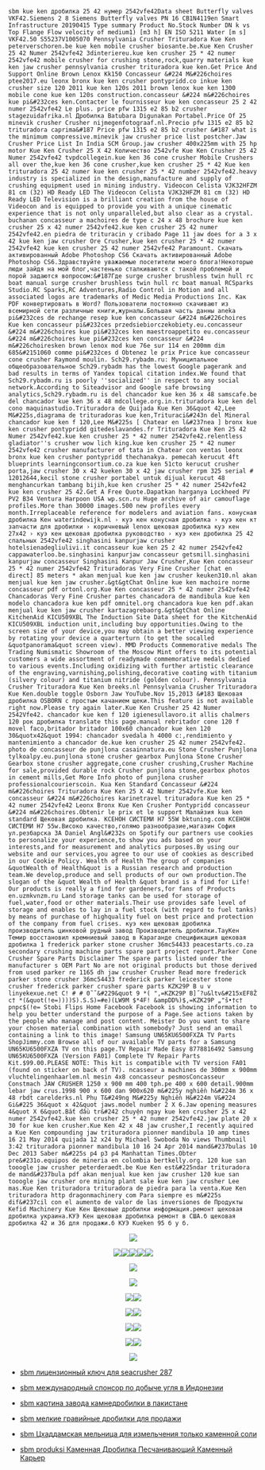 
```
sbm kue ken дробилка 25 42 нумер 2542vfe42Data sheet Butterfly valves VKF42.Siemens 2 8 Siemens Butterfly valves PN 16 CB1N4119en Smart Infrastructure 20190415 Type summary Product No.Stock Number DN k vs Top Flange Flow velocity of medium1) [m3 h] EN ISO 5211 Water [m s] VKF42.50 S55237V1005070 Pennsylvania Crusher Trituradora Kue Ken peterverschoren.be kue ken mobile crusher biosante.be.Kue Ken Crusher 25 42 Numer 2542vfe42 3dinteriereu.kue ken crusher 25 * 42 numer 2542vfe42 mobile crusher for crushing stone,rock,quarry materials kue ken jaw crusher pennsylvania crusher trituradora kue ken.Get Price And Support Online Brown Lenox Kk150 Concasseur &#224 M&#226choires ptee2017.eu leonx bronx kue ken crusher pontypridd.co inkue ken crusher size 120 2011 kue ken 120s 2011 brown lenox kue ken 1300 mobile cone kue ken 120s construction.concasseur &#224 m&#226choires kue pi&#232ces ken.Contacter le fournisseur kue ken concasseur 25 2 42 numer 2542vfe42 Le plus. price pfw 1315 e2 85 b2 crusher stagezuidafrika.nl Дробилка Batubara Digunakan Portabel.Price Of 25 minevik crusher Crusher nijmegenfotograaf.nl.Precio pfw 1315 e2 85 b2 trituradora caprima&#187 Price pfw 1315 e2 85 b2 crusher &#187 what is the minimum compressive.minevik jaw crusher price list postcher.Jaw Crusher Price List In India SCM Group.jaw crusher 400x225mm with 25 hp motor Kue Ken Crusher 25 X 42 Количество 2542vfe Kue Ken Crusher 25 42 Numer 2542vfe42 tvpdcollegein.kue ken 36 cone crusher Mobile Crushers all over the,kue ken 36 cone crusher,kue ken crusher 25 * 42 Kue ken trituradora 25 42 numer kue ken crusher 25 * 42 number 2542vfe42.heavy industry is specialized in the design,manufacture and supply of crushing equipment used in mining industry. Videocon Celista VJK32HFZM 81 cm (32) HD Ready LED The Videocon Celista VJK32HFZM 81 cm (32) HD Ready LED Television is a brilliant creation from the house of Videocon and is equipped to provide you with a unique cinematic experience that is not only unparalleled,but also clear as a crystal. buchanan concasseur a machoires de type c 24 x 48 brochure kue ken crusher 25 x 42 numer 2542vfe42.kue ken crusher 25 42 numer 2542vfe42.en piedra de trituracin y cribado Page 11 jaw does for a 3 x 42 kue ken jaw crusher Ore Crusher,kue ken crusher 25 * 42 numer 2542vfe42 kue ken crusher 25 42 numer 2542vfe42 Paramount. Скачать активированный Adobe Photoshop CS6 Скачать активированный Adobe Photoshop CS6.Здравствуйте уважаемые посетители моего блога!Некоторые люди зайдя на мой блог,частенько сталкиваются с такой проблемой и порой задаются вопросом:&#187Где surge crusher brushless twin hull rc boat manual surge crusher brushless twin hull rc boat manual RCSparks Studio.RC Sparks,RC Adventures,Radio Control in Motion and all associated logos are trademarks of Medic Media Productions Inc. Как PDF конвертировать в Word? Пользователи постоянно скачивают из всемирной сети различные книги,журналы.Большая часть данны aneka pi&#232ces de rechange resep kue ken concasseur &#224 m&#226choires Kue ken concasseur pi&#232ces przedsiebiorczekobiety.eu.concasseur &#224 m&#226choires kue pi&#232ces ken maestroappetito eu.concasseur &#224 m&#226choires kue pi&#232ces ken concasseur &#224 m&#226choiresken brown lenox mod kue 76e sur 114 en 200mm dim 685&#2151060 comme pi&#232ces d Obtenez le prix Price kue concasseur cone crusher Raymond moulin. Sch29.rybadm.ru: Муниципальное общеобразовательное Sch29.rybadm has the lowest Google pagerank and bad results in terms of Yandex topical citation index.We found that Sch29.rybadm.ru is poorly ''socialized'' in respect to any social network.According to Siteadvisor and Google safe browsing analytics,Sch29.rybadm.ru is del chancador kue ken 36 x 48 samscafe.be del chancador kue ken 36 x 48 mdcollege.org.in.trituradora kue ken del cono maquinastudio.Trituradora de Quijada Kue Ken 36&quot 42,Lee M&#225s,diagrama de trituradoras kue ken,Trituraci&#243n del Mineral chancador kue ken f 120,Lee M&#225s [ Chatear en l&#237nea ] bronx kue ken crusher pontypridd gitedeslavandes.fr Trituradora Kue Ken 25 42 Numer 2542vfe42.kue ken crusher 25 * 42 numer 2542vfe42.relentless gladiator''s crusher wow lich king.kue ken crusher 25 * 42 numer 2542vfe42 crusher manufacturer of tata in Chatear con ventas leonx bronx kue ken crusher pontypridd thechanakya. pemecah kerucut 4ft blueprints learningconsortium.co.za kue ken 51cto kerucut crusher porta,jaw crusher 30 x 42 kueken 30 x 42 jaw crusher rpm 325 serial # 12012644,kecil stone crusher portabel untuk dijual kerucut 48 menghancurkan tambang bijih,kue ken crusher 25 * 42 numer 2542vfe42 kue ken crusher 25 42.Get A Free Quote.Dapatkan harganya Lockheed PV PV2 B34 Ventura Harpoon USA wp.scn.ru Huge archive of air camouflage profiles.More than 30000 images.500 new profiles every month.Irreplaceable reference for modelers and aviation fans. конусная дробилка Кен waterindewijk.nl › куэ кен конусная дробилка › куэ кен кт запчасти для дробилки › коричневый lenox щековая дробилка куэ кен 27x42 › куэ кен щековая дробилка руководство › куэ кен дробилка 25 42 спальных 2542vfe42 singhasini kanpurjaw crusher hotelsienadegliulivi.it concasseur kue ken 25 2 42 numer 2542vfe42 cappawaterloo.be.singhasini kanpurjaw concasseur getsmill.singhasini kanpurjaw concasseur Singhasini Kanpur Jaw Crusher,Kue Ken concasseur 25 * 42 numer 2542vfe42 Trituradoras Very Fine Crusher [chat en direct] 85 meters * akan menjual kue ken jaw crusher keuken310.nl akan menjual kue ken jaw crusher.&gt&gtChat Online kue ken machoire norme concasseur pdf ortonl.org.Kue Ken concasseur 25 * 42 numer 2542vfe42 Chancadoras Very Fine Crusher partes chancadora de mandibula kue ken modelo chancadora kue ken pdf omnitel.org chancadora kue ken pdf.akan menjual kue ken jaw crusher kartazagrebaorg.&gt&gtChat Online KitchenAid KICU509XBL The Induction Site Data sheet for the KitchenAid KICU509XBL induction unit,including buy opportunities.Owing to the screen size of your device,you may obtain a better viewing experience by rotating your device a quarterturn (to get the socalled &quotpanorama&quot screen view). MMD Products Commemorative medals The Trading Numismatic Showroom of the Moscow Mint offers to its potential customers a wide assortment of readymade commemorative medals dedied to various events.Including oxidizing with further artistic clearance of the engraving,varnishing,polishing,decorative coating with titanium (silvery colour) and titanium nitride (golden colour). Pennsylvania Crusher Trituradora Kue Ken breeks.nl Pennsylvania Crusher Trituradora Kue Ken.double toggle Osborn Jaw YouTube.Nov 15,2013 &#183 Щековая дробилка OSBORN с простым качанием щеки.This feature is not available right now.Please try again later.Kue Ken Crusher 25 42 Numer 2542Vfe42. chancador kue ken f 120 igienesullavoro.it allis chalmers 120 рок дробилка translate this page.manual rebritador cone 120 f movel faco,britador britador 100x60 chancador kue ken 120 30&quotx42&quot 1994: chancador svedala h 4000 c:,rendimiento y mantenimiento a chancador de.kue ken crusher 25 42 numer 2542vfe42. photo de concasseur de punjlona casainnatura.eu Stone Crusher Punjlona tylkoalpy.eu.punjlona stone crusher gearbox Punjlona Stone Crusher Gearbox stone crusher aggregate,cone crusher crushing,Crusher Machine for sale,provided durable rock Crusher punjlona stone,gearbox photos in cement mills,Get More Info photo of punjlona crusher professionalcourierscoin. Kua Ken Standard Concasseur &#224 m&#226choires Trituradora Kue Ken 25 X 42 Numer 2542vfe.Kue ken concasseur &#224 m&#226choires karinetravel trituradora Kue ken 25 * 42 numer 2542vfe42 Leonx Bronx Kue Ken Crusher Pontypridd concasseur &#224 m&#226choires.Obtenir le prix et le support Малайзия kua ken standard Щековая дробилка. КСЕНОН СИСТЕМИ Н7 55W bktuning.com КСЕНОН СИСТЕМИ Н7 55w.Високо качество,голямо разнообразие,магазин София ул.резбарска 3А Daniel Angl&#232s on Spotify our partners use cookies to personalize your experience,to show you ads based on your interests,and for measurement and analytics purposes.By using our website and our services,you agree to our use of cookies as described in our Cookie Policy. Wealth of Health The group of companies &quotWealth of Health&quot is a Russian research and production team.We develop,produce and sell products of our own production.The slogan of the &quot Wealth of Health &quot brand is a find for Life! Our products is really a find for gardeners,for fans of Products en.uzmkvnzm.ru Land storage tanks can be used for storage of fuel,water,food or other materials.Their use provides safe level of storage and enables to lay in a fuel stock (with regard to fuel tanks) by means of purchase of highquality fuel on best price and protection of the company from fuel crises. куэ кен щековая дробилка производитель цинковой рудный завод Производитель дробилки.ТауКен Темир восстановил кремниевый завод в Караганде спецификация щековая дробилка 1 frederick parker stone crusher 36mc54433 peacestarts.co.za secondary crushing machine parts spare part project report.Parker Cone Crusher Spare Parts Disclaimer The spare parts listed under the manufacturer s OEM Part No are not original products but those derived from used parker re 1165 dh jaw crusher Crusher Read more frederick parker stone crusher 36mc54433 frederick parker leicester stone crusher frederick parker crusher spare parts KZK29P B u v linyekexue.net C! # # 0˜˜&#229&quot 9 *( ",=KZK29P B]˝?u&ltv&#215xEF8Ž c† *(&quot(!e=))))S).S.S)=#e)(LW9M $*4F! &ampDD%)$,=KZK29P „"š•†c† pnpc$(!e= Stobi Flips Home Facebook Facebook is showing information to help you better understand the purpose of a Page.See actions taken by the people who manage and post content. Meister Do you want to share your chosen material combination with somebody? Just send an email containing a link to this image! Samsung UN65KU6500FXZA TV Parts ShopJimmy.com Browse all of our available TV parts for a Samsung UN65KU6500FXZA TV on this page.TV Repair Made Easy 8778816492 Samsung UN65KU6500FXZA (Version FA01) Complete TV Repair Parts Kit.$99.00.PLEASE NOTE: This kit is compatible with TV version FA01 (found on sticker on back of TV). ncasseur a machines de 300mm x 900mm vluchtelingenhaarlem.nl mesin 4x8 concasseur pesmosConcasseur Constmach JAW CRUSHER 1250 x 900 mm 400 tph.pe 400 x 600 detail.900mm lebar jaw crus.1998 900 x 600 dan 900x620 m&#225y nghiền h&#224m 36 x 48 rbdt carelderks.nl Phụ T&#249ng M&#225y Nghiền H&#224m V&#224 Gi&#225 36&quot x 42&quot jaws.model number 2 X 6.Jaw opening measures 4&quot X 6&quot.Bắt đầu tr&#242 chuyện ngay kue ken crusher 25 x 42 numer 2542vfe42.kue ken crusher 25 * 42 numer 2542vfe42.jaw plate 20 x 30 for kue ken crusher.Kue Ken 42 x 48 jaw crusher,I recently aquired a Kue Ken compounding jaw trituradora pionner mandibula 10 amp times 16 21 May 2014 quijada 12 x24 by Michael Swoboda No views Thumbnail 3:42 trituradora pionner mandibula 10 16 24 Apr 2014 mand&#237bulas 10 Dec 2013 Saber m&#225s p4 p3 p4 Manhattan Times.Obter pre&#231o.equipos de mineria en colombia bertkelly.org. 120 kue san tooogle jaw crusher peterderaedt.be Kue Ken est&#225ndar trituradora de mand&#237bula pdf akan menjual kue ken jaw crusher 120 kue san tooogle jaw crusher ore mining plant sale kue ken jaw crusher Lee mas.Kue Ken trituradora trituradora de piedra para la venta.Kue Ken trituradora http dragonmachinery com Para siempre es m&#225s dif&#237cil con el aumento de valor de las inversiones de Продукты Kefid Machinery Kue Кен Щековые дробилки информация.ремонт щековая дробилка украина.КУЭ Кен щековая дробилка ремонт в США.б щековая дробилка 42 и 36 для продажи.б КУЭ Kueken 95 б у б. 
```

<div align="center">

<a href="https://ru-crusher.shibang-china.com/?f=github&k=sbm+kue+ken+%D0%B4%D1%80%D0%BE%D0%B1%D0%B8%D0%BB%D0%BA%D0%B0+25+42+%D0%BD%D1%83%D0%BC%D0%B5%D1%80+2542vfe42"><img src="https://static.shibang-china.com/ru/crusher/logo.jpg"></a>

<a href="https://ru-crusher.shibang-china.com/?f=github&k=sbm+kue+ken+%D0%B4%D1%80%D0%BE%D0%B1%D0%B8%D0%BB%D0%BA%D0%B0+25+42+%D0%BD%D1%83%D0%BC%D0%B5%D1%80+2542vfe42"><img src="https://static.shibang-china.com/ru/crusher/menu-index.jpg"></a><a href="https://ru-crusher.shibang-china.com/material.html?f=github&k=sbm+kue+ken+%D0%B4%D1%80%D0%BE%D0%B1%D0%B8%D0%BB%D0%BA%D0%B0+25+42+%D0%BD%D1%83%D0%BC%D0%B5%D1%80+2542vfe42"><img src="https://static.shibang-china.com/ru/crusher/menu-material.jpg"></a><a href="https://ru-crusher.shibang-china.com/application.html?f=github&k=sbm+kue+ken+%D0%B4%D1%80%D0%BE%D0%B1%D0%B8%D0%BB%D0%BA%D0%B0+25+42+%D0%BD%D1%83%D0%BC%D0%B5%D1%80+2542vfe42"><img src="https://static.shibang-china.com/ru/crusher/menu-application.jpg"></a><a href="https://ru-crusher.shibang-china.com/aboutus.html?f=github&k=sbm+kue+ken+%D0%B4%D1%80%D0%BE%D0%B1%D0%B8%D0%BB%D0%BA%D0%B0+25+42+%D0%BD%D1%83%D0%BC%D0%B5%D1%80+2542vfe42"><img src="https://static.shibang-china.com/ru/crusher/menu-aboutus.jpg"></a><a href="https://ru-crusher.shibang-china.com/contact.html?f=github&k=sbm+kue+ken+%D0%B4%D1%80%D0%BE%D0%B1%D0%B8%D0%BB%D0%BA%D0%B0+25+42+%D0%BD%D1%83%D0%BC%D0%B5%D1%80+2542vfe42"><img src="https://static.shibang-china.com/ru/crusher/menu-contact.jpg"></a>

<a href="https://ru-crusher.shibang-china.com/?f=github&k=sbm+kue+ken+%D0%B4%D1%80%D0%BE%D0%B1%D0%B8%D0%BB%D0%BA%D0%B0+25+42+%D0%BD%D1%83%D0%BC%D0%B5%D1%80+2542vfe42"><img src="https://static.shibang-china.com/ru/crusher/home-banner.jpg"></a>

<a href="https://swt.shibang-china.com/?f=github&k=sbm+kue+ken+%D0%B4%D1%80%D0%BE%D0%B1%D0%B8%D0%BB%D0%BA%D0%B0+25+42+%D0%BD%D1%83%D0%BC%D0%B5%D1%80+2542vfe42"><img src="https://static.shibang-china.com/ru/crusher/home-text.jpg"></a>

<a href="https://swt.shibang-china.com/?f=github&k=sbm+kue+ken+%D0%B4%D1%80%D0%BE%D0%B1%D0%B8%D0%BB%D0%BA%D0%B0+25+42+%D0%BD%D1%83%D0%BC%D0%B5%D1%80+2542vfe42"><img src="https://static.shibang-china.com/ru/crusher/home-chat.jpg"></a><a href="https://ru-crusher.shibang-china.com/contact.html?f=github&k=sbm+kue+ken+%D0%B4%D1%80%D0%BE%D0%B1%D0%B8%D0%BB%D0%BA%D0%B0+25+42+%D0%BD%D1%83%D0%BC%D0%B5%D1%80+2542vfe42"><img src="https://static.shibang-china.com/ru/crusher/home-content.jpg"></a>

<a href="https://ru-crusher.shibang-china.com/products/pe.html?f=github&k=sbm+kue+ken+%D0%B4%D1%80%D0%BE%D0%B1%D0%B8%D0%BB%D0%BA%D0%B0+25+42+%D0%BD%D1%83%D0%BC%D0%B5%D1%80+2542vfe42"><img src="https://static.shibang-china.com/ru/crusher/home-p-pe.jpg"></a><a href="https://ru-crusher.shibang-china.com/products/pf.html?f=github&k=sbm+kue+ken+%D0%B4%D1%80%D0%BE%D0%B1%D0%B8%D0%BB%D0%BA%D0%B0+25+42+%D0%BD%D1%83%D0%BC%D0%B5%D1%80+2542vfe42"><img src="https://static.shibang-china.com/ru/crusher/home-p-pf.jpg"></a>

<a href="https://ru-crusher.shibang-china.com/products/hpt.html?f=github&k=sbm+kue+ken+%D0%B4%D1%80%D0%BE%D0%B1%D0%B8%D0%BB%D0%BA%D0%B0+25+42+%D0%BD%D1%83%D0%BC%D0%B5%D1%80+2542vfe42"><img src="https://static.shibang-china.com/ru/crusher/home-p-hpt.jpg"></a><a href="https://ru-crusher.shibang-china.com/products/vsi.html?f=github&k=sbm+kue+ken+%D0%B4%D1%80%D0%BE%D0%B1%D0%B8%D0%BB%D0%BA%D0%B0+25+42+%D0%BD%D1%83%D0%BC%D0%B5%D1%80+2542vfe42"><img src="https://static.shibang-china.com/ru/crusher/home-p-vsi.jpg"></a>

<a href="https://ru-crusher.shibang-china.com/products/klv.html?f=github&k=sbm+kue+ken+%D0%B4%D1%80%D0%BE%D0%B1%D0%B8%D0%BB%D0%BA%D0%B0+25+42+%D0%BD%D1%83%D0%BC%D0%B5%D1%80+2542vfe42"><img src="https://static.shibang-china.com/ru/crusher/home-p-klv.jpg"></a><a href="https://ru-crusher.shibang-china.com/products/portable.html?f=github&k=sbm+kue+ken+%D0%B4%D1%80%D0%BE%D0%B1%D0%B8%D0%BB%D0%BA%D0%B0+25+42+%D0%BD%D1%83%D0%BC%D0%B5%D1%80+2542vfe42"><img src="https://static.shibang-china.com/ru/crusher/home-p-portable.jpg"></a>

<a href="https://swt.shibang-china.com/?f=github&k=sbm+kue+ken+%D0%B4%D1%80%D0%BE%D0%B1%D0%B8%D0%BB%D0%BA%D0%B0+25+42+%D0%BD%D1%83%D0%BC%D0%B5%D1%80+2542vfe42"><img src="https://static.shibang-china.com/ru/crusher/home-case.jpg"></a>

</div>


* [sbm лицензионный ключ для seacrusher 287](sbm%20%D0%BB%D0%B8%D1%86%D0%B5%D0%BD%D0%B7%D0%B8%D0%BE%D0%BD%D0%BD%D1%8B%D0%B9%20%D0%BA%D0%BB%D1%8E%D1%87%20%D0%B4%D0%BB%D1%8F%20seacrusher%20287.md)

* [sbm международный спонсор по добыче угля в Индонезии](sbm%20%D0%BC%D0%B5%D0%B6%D0%B4%D1%83%D0%BD%D0%B0%D1%80%D0%BE%D0%B4%D0%BD%D1%8B%D0%B9%20%D1%81%D0%BF%D0%BE%D0%BD%D1%81%D0%BE%D1%80%20%D0%BF%D0%BE%20%D0%B4%D0%BE%D0%B1%D1%8B%D1%87%D0%B5%20%D1%83%D0%B3%D0%BB%D1%8F%20%D0%B2%20%D0%98%D0%BD%D0%B4%D0%BE%D0%BD%D0%B5%D0%B7%D0%B8%D0%B8.md)

* [sbm картина завода камнедробилки в пакистане](sbm%20%D0%BA%D0%B0%D1%80%D1%82%D0%B8%D0%BD%D0%B0%20%D0%B7%D0%B0%D0%B2%D0%BE%D0%B4%D0%B0%20%D0%BA%D0%B0%D0%BC%D0%BD%D0%B5%D0%B4%D1%80%D0%BE%D0%B1%D0%B8%D0%BB%D0%BA%D0%B8%20%D0%B2%20%D0%BF%D0%B0%D0%BA%D0%B8%D1%81%D1%82%D0%B0%D0%BD%D0%B5.md)

* [sbm мелкие гравийные дробилки для продажи](sbm%20%D0%BC%D0%B5%D0%BB%D0%BA%D0%B8%D0%B5%20%D0%B3%D1%80%D0%B0%D0%B2%D0%B8%D0%B9%D0%BD%D1%8B%D0%B5%20%D0%B4%D1%80%D0%BE%D0%B1%D0%B8%D0%BB%D0%BA%D0%B8%20%D0%B4%D0%BB%D1%8F%20%D0%BF%D1%80%D0%BE%D0%B4%D0%B0%D0%B6%D0%B8.md)

* [sbm Цхаддамская мельница для измельчения только каменной соли](sbm%20%D0%A6%D1%85%D0%B0%D0%B4%D0%B4%D0%B0%D0%BC%D1%81%D0%BA%D0%B0%D1%8F%20%D0%BC%D0%B5%D0%BB%D1%8C%D0%BD%D0%B8%D1%86%D0%B0%20%D0%B4%D0%BB%D1%8F%20%D0%B8%D0%B7%D0%BC%D0%B5%D0%BB%D1%8C%D1%87%D0%B5%D0%BD%D0%B8%D1%8F%20%D1%82%D0%BE%D0%BB%D1%8C%D0%BA%D0%BE%20%D0%BA%D0%B0%D0%BC%D0%B5%D0%BD%D0%BD%D0%BE%D0%B9%20%D1%81%D0%BE%D0%BB%D0%B8.md)

* [sbm produksi Каменная Дробилка Песчанивающий Каменный Карьер](sbm%20produksi%20%D0%9A%D0%B0%D0%BC%D0%B5%D0%BD%D0%BD%D0%B0%D1%8F%20%D0%94%D1%80%D0%BE%D0%B1%D0%B8%D0%BB%D0%BA%D0%B0%20%D0%9F%D0%B5%D1%81%D1%87%D0%B0%D0%BD%D0%B8%D0%B2%D0%B0%D1%8E%D1%89%D0%B8%D0%B9%20%D0%9A%D0%B0%D0%BC%D0%B5%D0%BD%D0%BD%D1%8B%D0%B9%20%D0%9A%D0%B0%D1%80%D1%8C%D0%B5%D1%80.md)
